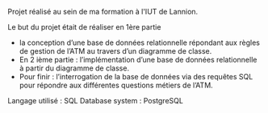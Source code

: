 Projet réalisé au sein de ma formation à l'IUT de Lannion.

Le but du projet était de réaliser en 1ère partie 
 - la conception d’une base de données relationnelle répondant aux règles de gestion de l’ATM
  au travers d’un diagramme de classe.
 - En 2 ième partie : l’implémentation d’une base de données relationnelle à partir du diagramme de classe.
 - Pour finir : l’interrogation de la base de données via des requêtes SQL pour répondre aux différentes
questions métiers de l’ATM.

Langage utilisé : SQL
Database system : PostgreSQL
